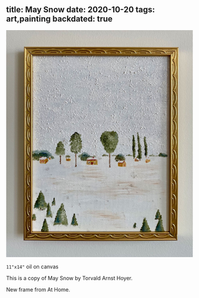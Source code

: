 title: May Snow
date: 2020-10-20
tags: art,painting
backdated: true
---
![May Snow](may_snow.jpeg)

`11"x14"` oil on canvas

This is a copy of May Snow by Torvald Arnst Hoyer.

New frame from At Home.